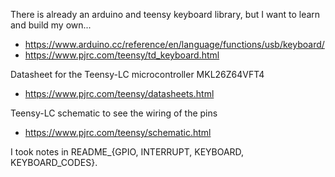 There is already an arduino and teensy keyboard library, but I want to learn and build my own...
* https://www.arduino.cc/reference/en/language/functions/usb/keyboard/
* https://www.pjrc.com/teensy/td_keyboard.html

Datasheet for the Teensy-LC microcontroller MKL26Z64VFT4
* https://www.pjrc.com/teensy/datasheets.html

Teensy-LC schematic to see the wiring of the pins
* https://www.pjrc.com/teensy/schematic.html

I took notes in README_{GPIO, INTERRUPT, KEYBOARD, KEYBOARD_CODES}.